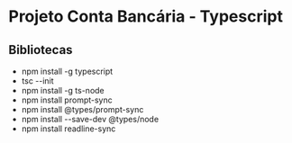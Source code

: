 <h1>Projeto Conta Bancária - Typescript</h1>



<h2>Bibliotecas</h2>

- npm install -g typescript
- tsc --init
- npm install -g ts-node
- npm install prompt-sync
- npm install @types/prompt-sync
- npm install --save-dev @types/node
- npm install readline-sync